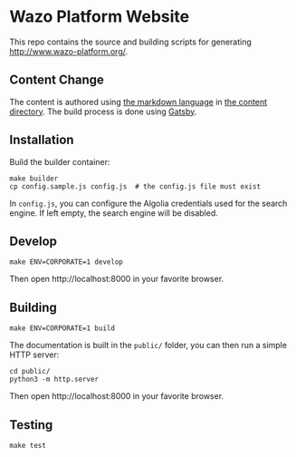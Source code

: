 # Wazo Platform Website

This repo contains the source and building scripts for generating http://www.wazo-platform.org/.

## Content Change

The content is authored using [the markdown language](https://en.wikipedia.org/wiki/Markdown) in [the content
directory](content). The build process is done using [Gatsby](https://www.gatsbyjs.org/).

## Installation

Build the builder container:

```shell
make builder
cp config.sample.js config.js  # the config.js file must exist
```

In `config.js`, you can configure the Algolia credentials used for the search engine. If left empty, the search engine will be disabled.

## Develop

```shell
make ENV=CORPORATE=1 develop
```

Then open http://localhost:8000 in your favorite browser.

## Building

```shell
make ENV=CORPORATE=1 build
```

The documentation is built in the `public/` folder, you can then run a simple HTTP server:

```shell
cd public/
python3 -m http.server
```

Then open http://localhost:8000 in your favorite browser.

## Testing

```shell
make test
```
